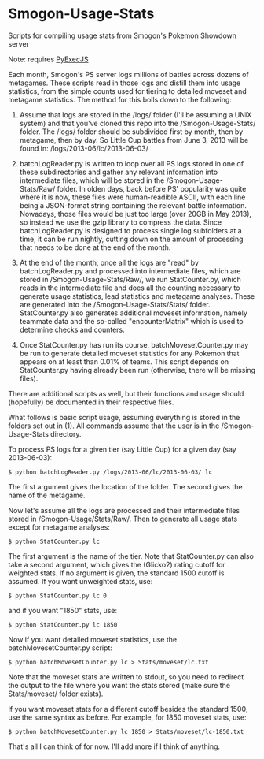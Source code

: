 Smogon-Usage-Stats
==================

Scripts for compiling usage stats from Smogon's Pokemon Showdown server

Note: requires [PyExecJS](https://pypi.python.org/pypi/PyExecJS)

Each month, Smogon's PS server logs millions of battles across dozens of metagames. These scripts read in those logs and distill them into usage statistics, from the simple counts used for tiering to detailed moveset and metagame statistics. The method for this boils down to the following:

1. Assume that logs are stored in the /logs/ folder (I'll be assuming a UNIX system) and that you've cloned this repo into the /Smogon-Usage-Stats/ folder. The /logs/ folder should be subdivided first by month, then by metagame, then by day. So Little Cup battles from June 3, 2013 will be found in: /logs/2013-06/lc/2013-06-03/

2. batchLogReader.py is written to loop over all PS logs stored in one of these subdirectories and gather any relevant information into intermediate files, which will be stored in the /Smogon-Usage-Stats/Raw/ folder. In olden days, back before PS' popularity was quite where it is now, these files were human-readible ASCII, with each line being a JSON-format string containing the relevant battle information. Nowadays, those files would be just too large (over 20GB in May 2013), so instead we use the gzip library to compress the data. Since batchLogReader.py is designed to process single log subfolders at a time, it can be run nightly, cutting down on the amount of processing that needs to be done at the end of the month.

3. At the end of the month, once all the logs are "read" by batchLogReader.py and processed into intermediate files, which are stored in /Smogon-Usage-Stats/Raw/, we run StatCounter.py, which reads in the intermediate file and does all the counting necessary to generate usage statistics, lead statistics and metagame analyses. These are generated into the /Smogon-Usage-Stats/Stats/ folder. StatCounter.py also generates additional moveset information, namely teammate data and the so-called "encounterMatrix" which is used to determine checks and counters.

4. Once StatCounter.py has run its course, batchMovesetCounter.py may be run to generate detailed moveset statistics for any Pokemon that appears on at least than 0.01% of teams. This script depends on StatCounter.py having already been run (otherwise, there will be missing files).



There are additional scripts as well, but their functions and usage should (hopefully) be documented in their respective files.

What follows is basic script usage, assuming everything is stored in the folders set out in (1). All commands assume that the user is in the /Smogon-Usage-Stats directory.

To process PS logs for a given tier (say Little Cup) for a given day (say 2013-06-03):

```$ python batchLogReader.py /logs/2013-06/lc/2013-06-03/ lc```

The first argument gives the location of the folder. The second gives the name of the metagame.


Now let's assume all the logs are processed and their intermediate files stored in /Smogon-Usage/Stats/Raw/. Then to generate all usage stats except for metagame analyses:

```$ python StatCounter.py lc```

The first argument is the name of the tier. Note that StatCounter.py can also take a second argument, which gives the (Glicko2) rating cutoff for weighted stats. If no argument is given, the standard 1500 cutoff is assumed. If you want unweighted stats, use:

```$ python StatCounter.py lc 0```

and if you want "1850" stats, use:

```$ python StatCounter.py lc 1850```

Now if you want detailed moveset statistics, use the batchMovesetCounter.py script:

```$ python batchMovesetCounter.py lc > Stats/moveset/lc.txt```

Note that the moveset stats are written to stdout, so you need to redirect the output to the file where you want the stats stored (make sure the Stats/moveset/ folder exists).

If you want moveset stats for a different cutoff besides the standard 1500, use the same syntax as before. For example, for 1850 moveset stats, use:

```$ python batchMovesetCounter.py lc 1850 > Stats/moveset/lc-1850.txt```



That's all I can think of for now. I'll add more if I think of anything.
